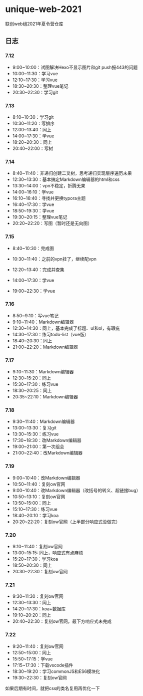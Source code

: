 # unique-web-2021
联创web组2021年夏令营仓库

## 日志

### 7.12

* 9:00~10:00：试图解决Hexo不显示图片和git push报443的问题
* 10:00~11:30：学习vue
* 12:10~17:30：学习vue
* 18:30~20:30：整理vue笔记
* 20:30~22:30：学习git

### 7.13

* 8:10~10:30：学习git
* 10:30~11:20：写排序
* 12:00~13:40：同上
* 14:00~17:30：学vue
* 18:20~20:30：同上
* 20:40~22:00：写树

### 7.14

* 8:40~11:40：非递归创建二叉树，思考递归实现层序遍历未果
* 12:30~13:30：基本搞定Markdown编辑器的html和css
* 13:30~14:00：vpn不稳定，折腾无果
* 14:00~16:10：学vue
* 16:10~16:40：寻找并更换typora主题
* 16:40~17:30：学vue
* 18:50~19:30：学vue
* 19:30~20:15：整理vue笔记
* 20:20~22:20：写图（暂时还是无向图）

### 7.15

* 8:40~10:30：完成图

* 10:30~11:40：之前的vpn挂了，继续配vpn

* 12:20~13:40：完成并查集
* 14:00~17:30：学vue

* 19:00~22:30：学vue



### 7.16

* 8:50~9:10：写vue笔记
* 9:10~11:40：Markdown编辑器
* 12:30~14:30：同上，基本完成了标题、ul和ol，有瑕疵
* 14:30~17:30：练习todo-list（vue版）
* 18:40~20:30：同上
* 21:00~22:20：Markdown编辑器

### 7.17

* 9:10~11:30：Markdown编辑器
* 12:30~15:20：同上
* 15:30~17:30：练习vue
* 18:30~20:25：同上
* 20:35~22:10：Markdown编辑器

### 7.18

* 9:30~11:40：Markdown编辑器
* 13:00~13:30：复习git
* 13:30~15:30：练习vue
* 17:30~18:30：改Markdown编辑器
* 19:00~21:00：第一次组会
* 21:00~22:40：改Markdown编辑器

### 7.19

* 9:00~10:40：改Markdown编辑器
* 10:50~11:40：复刻ow官网
* 9:00~10:40：改Markdown编辑器（改括号的转义、超链接bug）
* 10:50~13:10：复刻ow官网
* 13:50~15:00：同上
* 15:10~17:30：练习vue
* 18:40~20:10：学习koa
* 20:20~22:20：复刻ow官网（上半部分响应式没做完）

### 7.20

* 9:10~11:40：复刻ow官网
* 13:00~15:15: 同上，响应式有点麻烦
* 15:20~17:30：学习koa
* 18:50~20:30：同上
* 20:30~22:30：复刻ow官网

### 7.21

* 9:30~11:30：复刻ow官网
* 12:30~13:30：同上
* 14:20~17:30：koa+数据库
* 19:10~20:20：同上
* 20:40~22:30：复刻ow官网，最下方响应式未完成

### 7.22

* 9:20~11:40：复刻ow官网
* 12:50~15:00：同上
* 15:50~17:15：学vue
* 17:15~17:30：下载vscode插件
* 18:30~19:20：学习commonJS和ES6模块化
* 19:30~22:30：复刻ow官网

如果后期有时间，就把css的类名复用再优化一下

